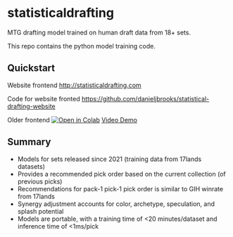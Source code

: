 # statisticaldrafting
MTG drafting model trained on human draft data from 18+ sets.

This repo contains the python model training code. 

## Quickstart

Website frontend http://statisticaldrafting.com

Code for website fronted https://github.com/danieljbrooks/statistical-drafting-website

Older frontend [![Open in Colab](https://colab.research.google.com/assets/colab-badge.svg)](https://colab.research.google.com/github/danieljbrooks/statistical-drafting/blob/main/notebooks/colab_draft_assistant.ipynb) [Video Demo](https://www.youtube.com/watch?v=RnHF_pV1Zhw)

## Summary
- Models for sets released since 2021 (training data from 17lands datasets)
- Provides a recommended pick order based on the current collection (of previous picks)
- Recommendations for pack-1 pick-1 pick order is similar to GIH winrate from 17lands 
- Synergy adjustment accounts for color, archetype, speculation, and splash potential
- Models are portable, with a training time of <20 minutes/dataset and inference time of <1ms/pick
